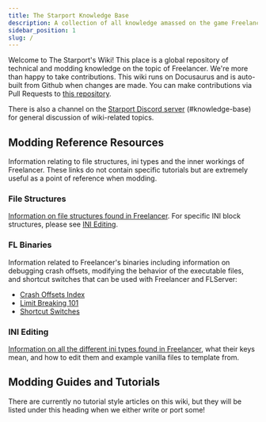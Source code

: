 ```yaml
---
title: The Starport Knowledge Base
description: A collection of all knowledge amassed on the game Freelancer
sidebar_position: 1
slug: /
---
```


Welcome to The Starport's Wiki! This place is a global repository of technical and modding knowledge on the topic of Freelancer. We're more than happy to take contributions. This wiki runs on Docusaurus and is auto-built from Github when changes are made. You can make contributions via Pull Requests to [this repository](https://github.com/TheStarport/KnowledgeBase). 

There is also a channel on the [Starport Discord server](https://discord.gg/freelancer-galactic-community-638984923591737355) (#knowledge-base) for general discussion of wiki-related topics.

## Modding Reference Resources

Information relating to file structures, ini types and the inner workings of Freelancer. These links do not contain specific tutorials but are extremely useful as a point of reference when modding.

### File Structures

[Information on file structures found in Freelancer](file-structures/index.md). For specific INI block structures, please see [INI Editing](ini-editing/index.md).

### FL Binaries

Information related to Freelancer's binaries including information on debugging crash offsets, modifying the behavior of the executable files, and shortcut switches that can be used with Freelancer and FLServer:

* [Crash Offsets Index](./fl-binaries/crash-offsets.md)
* [Limit Breaking 101](./fl-binaries/limit-breaking/index.md)
* [Shortcut Switches](./fl-binaries/shortcut-switches.md)

### INI Editing

[Information on all the different ini types found in Freelancer](ini-editing/index.md), what their keys mean, and how to edit them and example vanilla files to template from.

## Modding Guides and Tutorials

There are currently no tutorial style articles on this wiki, but they will be listed under this heading when we either write or port some!
